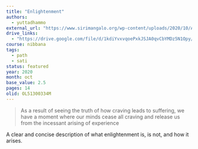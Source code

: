 ```yaml
---
title: "Enlightenment"
authors:
  - yuttadhammo
external_url: "https://www.sirimangalo.org/wp-content/uploads/2020/10/Ask-a-Monk_-Enlightenment.pdf"
drive_links:
  - "https://drive.google.com/file/d/1kdiYvxvqoePxkJSJA0qvCbYMDz5N1Opy/view?usp=drivesdk"
course: nibbana
tags:
  - path
  - sati
status: featured
year: 2020
month: oct
base_value: 2.5
pages: 14
olid: OL51300334M
---
```


> As a result of seeing the truth of how craving leads to suffering, we have a moment where our minds cease all craving and release us from the incessant arising of experience

A clear and concise description of what enlightenment is, is not, and how it arises.
